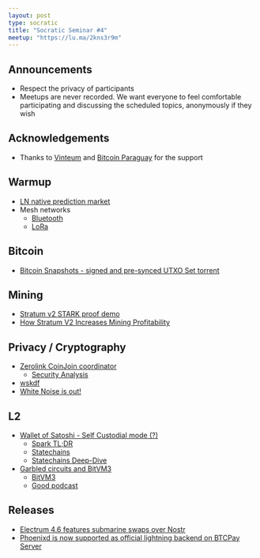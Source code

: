 ```yaml
---
layout: post
type: socratic
title: "Socratic Seminar #4"
meetup: "https://lu.ma/2kns3r9m"
---
```


## Announcements

- Respect the privacy of participants
- Meetups are never recorded. We want everyone to feel comfortable participating and discussing the scheduled topics, anonymously if they wish

## Acknowledgements

- Thanks to [Vinteum](https://vinteum.org/) and [Bitcoin Paraguay](https://bitcoinparaguay.org/) for the support

## Warmup

* [LN native prediction market](https://beta.predyx.com/)
* Mesh networks
    * [Bluetooth](https://x.com/jack/status/1941989435962212728?s=46)
    * [LoRa](https://gist.github.com/douglaz/6079bf3aafdfa594fa5b78ba45ceb9fc)

## Bitcoin

* [Bitcoin Snapshots - signed and pre-synced UTXO Set torrent](https://bitcoin-snapshots.jaonoctus.dev/)

## Mining

* [Stratum v2 STARK proof demo](https://bitcoinops.org/en/newsletters/2025/06/20/#stratum-v2-stark-proof-demo)
* [How Stratum V2 Increases Mining Profitability](https://xcancel.com/StratumV2/status/1933191370123993478)

## Privacy / Cryptography

* [Zerolink CoinJoin coordinator](https://ashigaru.rs/news/announcement-whirlpool/)
    * [Security Analysis](https://gist.github.com/84adam/e130b40cff5915de67b86fc8e452c8aa)
* [wskdf](https://github.com/douglaz/wskdf)
* [White Noise is out!](https://jumble.social/notes/nevent1qqsdl4v3l249aq8wk8nf4uptzmmr3xgr5arye9xf5ehkqmexp27mcnqpzdmhxue69uhhwmm59e6hg7r09ehkuef0qgspwwwexlwgcrrnwz4zwkze8rq3ncjug8mvgsd96dxx6wzs8ccndmcrqsqqqqqphyxwc2)

## L2

* [Wallet of Satoshi - Self Custodial mode (?)](https://xcancel.com/spark/status/1940168641301119094)
    * [Spark TL;DR](https://docs.spark.money/spark/spark-tldr)
    * [Statechains](https://bitcoinops.org/en/topics/statechains/)
    * [Statechains Deep-Dive](https://medium.com/@RubenSomsen/statechains-non-custodial-off-chain-bitcoin-transfer-1ae4845a4a39)
* [Garbled circuits and BitVM3](https://delvingbitcoin.org/t/garbled-circuits-and-bitvm3/1773)
    * [BitVM3](https://bitvm.org/bitvm3.pdf)
    * [Good podcast](https://bitcoinops.org/en/podcast/2025/06/24/)

## Releases

* [Electrum 4.6 features submarine swaps over Nostr](https://xcancel.com/ElectrumWallet/status/1933909910011453631)
* [Phoenixd is now supported as official lightning backend on BTCPay Server](https://xcancel.com/BtcpayServer/status/1932120073243672863#m)